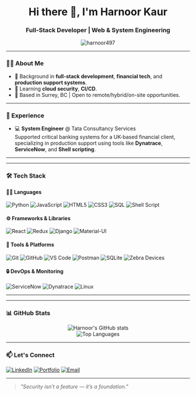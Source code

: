 <h1 align="center">Hi there 👋, I'm Harnoor Kaur</h1>
<h3 align="center">Full-Stack Developer | Web & System Engineering </h3>

<p align="center">
  <img src="https://komarev.com/ghpvc/?username=harnoor497&label=Profile%20views&color=0e75b6&style=flat" alt="harnoor497" />
</p>

---

### 👩‍💻 About Me

- 🧰 Background in **full-stack development**, **financial tech**, and **production support systems**.
- 🌱 Learning **cloud security**, **CI/CD**.
- 📍 Based in Surrey, BC | Open to remote/hybrid/on-site opportunities.

---

### 💼 Experience

- 💻 **System Engineer** @ Tata Consultancy Services  
  Supported critical banking systems for a UK-based financial client, specializing in production support using tools like **Dynatrace**, **ServiceNow**, and **Shell scripting**.
---

---

### 🛠️ Tech Stack

#### 👩‍💻 Languages  
![Python](https://img.shields.io/badge/-Python-3776AB?style=flat&logo=python&logoColor=white)
![JavaScript](https://img.shields.io/badge/-JavaScript-F7DF1E?style=flat&logo=javascript&logoColor=black)
![HTML5](https://img.shields.io/badge/-HTML5-E34F26?style=flat&logo=html5&logoColor=white)
![CSS3](https://img.shields.io/badge/-CSS3-1572B6?style=flat&logo=css3&logoColor=white)
![SQL](https://img.shields.io/badge/-SQL-003B57?style=flat&logo=sqlite&logoColor=white)
![Shell Script](https://img.shields.io/badge/-Shell_Script-4EAA25?style=flat&logo=gnu-bash&logoColor=white)

#### ⚙️ Frameworks & Libraries  
![React](https://img.shields.io/badge/-React-61DAFB?style=flat&logo=react&logoColor=black)
![Redux](https://img.shields.io/badge/-Redux-764ABC?style=flat&logo=redux&logoColor=white)
![Django](https://img.shields.io/badge/-Django-092E20?style=flat&logo=django&logoColor=white)
![Material-UI](https://img.shields.io/badge/-MUI-007FFF?style=flat&logo=mui&logoColor=white)

#### 🧪 Tools & Platforms  
![Git](https://img.shields.io/badge/-Git-F05032?style=flat&logo=git&logoColor=white)
![GitHub](https://img.shields.io/badge/-GitHub-181717?style=flat&logo=github&logoColor=white)
![VS Code](https://img.shields.io/badge/-VSCode-007ACC?style=flat&logo=visual-studio-code&logoColor=white)
![Postman](https://img.shields.io/badge/-Postman-FF6C37?style=flat&logo=postman&logoColor=white)
![SQLite](https://img.shields.io/badge/-SQLite-003B57?style=flat&logo=sqlite&logoColor=white)
![Zebra Devices](https://img.shields.io/badge/-Zebra_TC5X-000000?style=flat&logo=data:image/svg+xml;base64,...)

#### 🔒 DevOps & Monitoring  
![ServiceNow](https://img.shields.io/badge/-ServiceNow-00C58E?style=flat&logo=servicenow&logoColor=white)
![Dynatrace](https://img.shields.io/badge/-Dynatrace-1496FF?style=flat&logo=dynatrace&logoColor=white)
![Linux](https://img.shields.io/badge/-Linux-FCC624?style=flat&logo=linux&logoColor=black)


---

---

### 📊 GitHub Stats

<p align="center">
  <img src="https://github-readme-stats.vercel.app/api?username=harnoor497&show_icons=true&theme=tokyonight" alt="Harnoor's GitHub stats" />
  <br />
  <img src="https://github-readme-stats.vercel.app/api/top-langs/?username=harnoor497&layout=compact&theme=tokyonight" alt="Top Languages" />
</p>

---

### 📫 Let's Connect

[![LinkedIn](https://img.shields.io/badge/-LinkedIn-0077B5?style=flat&logo=linkedin&logoColor=white)]([https://linkedin.com/in/your-link](https://www.linkedin.com/in/harnoorkaur1009/))
[![Portfolio](https://img.shields.io/badge/-Portfolio-000000?style=flat&logo=vercel&logoColor=white)]([https://your-portfolio-link.com](https://portfolio-hk.pages.dev/))
[![Email](https://img.shields.io/badge/-Email-D14836?style=flat&logo=gmail&logoColor=white)](mailto:harnoor1009@gmail.com)

---

> *"Security isn’t a feature — it’s a foundation."*
